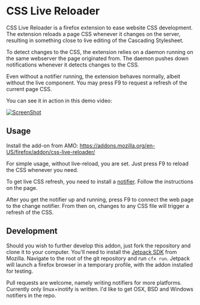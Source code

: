 CSS Live Reloader
=================

CSS Live Reloader is a firefox extension to ease website CSS development. The extension reloads a page CSS whenever it changes on the server, resulting in something close to live editing of the Cascading Stylesheet. 

To detect changes to the CSS, the extension relies on a daemon running on the same webserver the page originated from. The daemon pushes down notifications whenever it detects changes to the CSS. 

Even without a notifier running, the extension behaves normally, albeit without the live component. You may press F9 to request a refresh of the current page CSS.


You can see it in action in this demo video:

[![ScreenShot](https://raw.github.com/sergiosgc/CSS-Live-Reloader/master/assets/demo_screenshot.png)](//player.vimeo.com/video/80764772)

Usage
-----

Install the add-on from AMO: https://addons.mozilla.org/en-US/firefox/addon/css-live-reloader/

For simple usage, without live-reload, you are set. Just press F9 to reload the CSS whenever you need.

To get live CSS refresh, you need to install a [notifier](https://github.com/sergiosgc/CSS-Live-Reloader/tree/master/notifiers). Follow the instructions on the page.

After you get the notifier up and running, press F9 to connect the web page to the change notifier. From then on, changes to any CSS file will trigger a refresh of the CSS.

Development
-----------

Should you wish to further develop this addon, just fork the repository and clone it to your computer. You'll need to install the [Jetpack SDK](https://wiki.mozilla.org/Jetpack) from Mozilla. Navigate to the root of the git repository and run `cfx run`. Jetpack will launch a firefox browser in a temporary profile, with the addon installed for testing.

Pull requests are welcome, namely writing notifiers for more platforms. Currently only linux+inotify is written. I'd like to get OSX, BSD and Windows notifiers in the repo.
